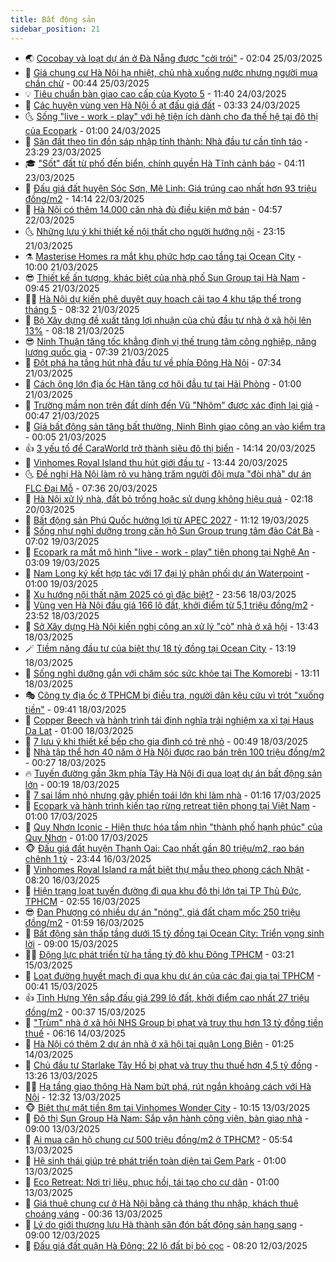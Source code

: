 ```yaml
---
title: Bất động sản
sidebar_position: 21
---
```


<!-- dantri-bat-dong-san:START -->
- 🌏 [Cocobay và loạt dự án ở Đà Nẵng được &quot;cởi trói&quot;](https://dantri.com.vn/bat-dong-san/cocobay-va-loat-du-an-o-da-nang-duoc-coi-troi-20250324131648874.htm) - 02:04 25/03/2025
- 👹 [Giá chung cư Hà Nội hạ nhiệt, chủ nhà xuống nước nhưng người mua chần chừ](https://dantri.com.vn/bat-dong-san/gia-chung-cu-ha-noi-ha-nhiet-chu-nha-xuong-nuoc-nhung-nguoi-mua-chan-chu-20250325022539232.htm) - 00:44 25/03/2025
- 💡 [Tiêu chuẩn bàn giao cao cấp của Kyoto 5](https://dantri.com.vn/bat-dong-san/tieu-chuan-ban-giao-cao-cap-cua-kyoto-5-20250324183036143.htm) - 11:40 24/03/2025
- 🌋 [Các huyện vùng ven Hà Nội ồ ạt đấu giá đất](https://dantri.com.vn/bat-dong-san/cac-huyen-vung-ven-ha-noi-o-at-dau-gia-dat-20250324033226563.htm) - 03:33 24/03/2025
- 🌜 [Sống &quot;live - work - play&quot; với hệ tiện ích dành cho đa thế hệ tại đô thị của Ecopark](https://dantri.com.vn/bat-dong-san/song-live-work-play-voi-he-tien-ich-danh-cho-da-the-he-tai-do-thi-cua-ecopark-20250323152536109.htm) - 01:00 24/03/2025
- 💃 [Săn đất theo tin đồn sáp nhập tỉnh thành: Nhà đầu tư cần tỉnh táo](https://dantri.com.vn/bat-dong-san/san-dat-theo-tin-don-sap-nhap-tinh-thanh-nha-dau-tu-can-tinh-tao-20250319175539932.htm) - 23:29 23/03/2025
- 🎓 [&quot;Sốt&quot; đất từ phố đến biển, chính quyền Hà Tĩnh cảnh báo](https://dantri.com.vn/bat-dong-san/sot-dat-tu-pho-den-bien-chinh-quyen-ha-tinh-canh-bao-20250323090809888.htm) - 04:11 23/03/2025
- 🌝 [Đấu giá đất huyện Sóc Sơn, Mê Linh: Giá trúng cao nhất hơn 93 triệu đồng/m2](https://dantri.com.vn/bat-dong-san/dau-gia-dat-huyen-soc-son-me-linh-gia-trung-cao-nhat-hon-93-trieu-dongm2-20250322190703444.htm) - 14:14 22/03/2025
- 🧐 [Hà Nội có thêm 14.000 căn nhà đủ điều kiện mở bán](https://dantri.com.vn/bat-dong-san/ha-noi-co-them-14000-can-nha-du-dieu-kien-mo-ban-20250322034511950.htm) - 04:57 22/03/2025
- 🌜 [Những lưu ý khi thiết kế nội thất cho người hướng nội](https://dantri.com.vn/bat-dong-san/nhung-luu-y-khi-thiet-ke-noi-that-cho-nguoi-huong-noi-20250321214107066.htm) - 23:15 21/03/2025
- ⚗️ [Masterise Homes ra mắt khu phức hợp cao tầng tại Ocean City](https://dantri.com.vn/bat-dong-san/masterise-homes-ra-mat-khu-phuc-hop-cao-tang-tai-ocean-city-20250321160203149.htm) - 10:00 21/03/2025
- 😎 [Thiết kế ấn tượng, khác biệt của nhà phố Sun Group tại Hà Nam](https://dantri.com.vn/bat-dong-san/thiet-ke-an-tuong-khac-biet-cua-nha-pho-sun-group-tai-ha-nam-20250321161032478.htm) - 09:45 21/03/2025
- 🧑‍🏫 [Hà Nội dự kiến phê duyệt quy hoạch cải tạo 4 khu tập thể trong tháng 5](https://dantri.com.vn/bat-dong-san/ha-noi-du-kien-phe-duyet-quy-hoach-cai-tao-4-khu-tap-the-trong-thang-5-20250321043119398.htm) - 08:32 21/03/2025
- 💪 [Bộ Xây dựng đề xuất tăng lợi nhuận của chủ đầu tư nhà ở xã hội lên 13%](https://dantri.com.vn/bat-dong-san/bo-xay-dung-de-xuat-tang-loi-nhuan-cua-chu-dau-tu-nha-o-xa-hoi-len-13-20250321143052007.htm) - 08:18 21/03/2025
- 😎 [Ninh Thuận tăng tốc khẳng định vị thế trung tâm công nghiệp, năng lượng quốc gia](https://dantri.com.vn/bat-dong-san/ninh-thuan-tang-toc-khang-dinh-vi-the-trung-tam-cong-nghiep-nang-luong-quoc-gia-20250321142359093.htm) - 07:39 21/03/2025
- 🧠 [Đột phá hạ tầng hút nhà đầu tư về phía Đông Hà Nội](https://dantri.com.vn/bat-dong-san/dot-pha-ha-tang-hut-nha-dau-tu-ve-phia-dong-ha-noi-20250321141644616.htm) - 07:34 21/03/2025
- 🧰 [Cách ông lớn địa ốc Hàn tăng cơ hội đầu tư tại Hải Phòng](https://dantri.com.vn/bat-dong-san/cach-ong-lon-dia-oc-han-tang-co-hoi-dau-tu-tai-hai-phong-20250320174456240.htm) - 01:00 21/03/2025
- 🤩 [Trường mầm non trên đất dính đến Vũ &quot;Nhôm&quot; được xác định lại giá](https://dantri.com.vn/bat-dong-san/truong-mam-non-tren-dat-dinh-den-vu-nhom-duoc-xac-dinh-lai-gia-20250320162952069.htm) - 00:47 21/03/2025
- 🦆 [Giá bất động sản tăng bất thường, Ninh Bình giao công an vào kiểm tra](https://dantri.com.vn/bat-dong-san/gia-bat-dong-san-tang-bat-thuong-ninh-binh-giao-cong-an-vao-kiem-tra-20250317164106101.htm) - 00:05 21/03/2025
- 👍 [3 yếu tố để CaraWorld trở thành siêu đô thị biển](https://dantri.com.vn/bat-dong-san/3-yeu-to-de-caraworld-tro-thanh-sieu-do-thi-bien-20250320210437473.htm) - 14:14 20/03/2025
- 🙉 [Vinhomes Royal Island thu hút giới đầu tư](https://dantri.com.vn/bat-dong-san/vinhomes-royal-island-thu-hut-gioi-dau-tu-20250320200832938.htm) - 13:44 20/03/2025
- 🌜 [Đề nghị Hà Nội làm rõ vụ hàng trăm người đội mưa &quot;đòi nhà&quot; dự án FLC Đại Mỗ](https://dantri.com.vn/bat-dong-san/de-nghi-ha-noi-lam-ro-vu-hang-tram-nguoi-doi-mua-doi-nha-du-an-flc-dai-mo-20250320134908752.htm) - 07:36 20/03/2025
- 🌋 [Hà Nội xử lý nhà, đất bỏ trống hoặc sử dụng không hiệu quả](https://dantri.com.vn/bat-dong-san/ha-noi-xu-ly-nha-dat-bo-trong-hoac-su-dung-khong-hieu-qua-20250320090315672.htm) - 02:18 20/03/2025
- 🥰 [Bất động sản Phú Quốc hưởng lợi từ APEC 2027](https://dantri.com.vn/bat-dong-san/bat-dong-san-phu-quoc-huong-loi-tu-apec-2027-20250319180601170.htm) - 11:12 19/03/2025
- 💯 [Sống như nghỉ dưỡng trong căn hộ Sun Group trung tâm đảo Cát Bà](https://dantri.com.vn/bat-dong-san/song-nhu-nghi-duong-trong-can-ho-sun-group-trung-tam-dao-cat-ba-20250319135107367.htm) - 07:02 19/03/2025
- 🤩 [Ecopark ra mắt mô hình &quot;live - work - play&quot; tiên phong tại Nghệ An](https://dantri.com.vn/bat-dong-san/ecopark-ra-mat-mo-hinh-live-work-play-tien-phong-tai-nghe-an-20250319095442087.htm) - 03:09 19/03/2025
- 💄 [Nam Long ký kết hợp tác với 17 đại lý phân phối dự án Waterpoint](https://dantri.com.vn/bat-dong-san/nam-long-ky-ket-hop-tac-voi-17-dai-ly-phan-phoi-du-an-waterpoint-20250318220003108.htm) - 01:00 19/03/2025
- 🦍 [Xu hướng nội thất năm 2025 có gì đặc biệt?](https://dantri.com.vn/bat-dong-san/xu-huong-noi-that-nam-2025-co-gi-dac-biet-20250318145256521.htm) - 23:56 18/03/2025
- 🎡 [Vùng ven Hà Nội đấu giá 166 lô đất, khởi điểm từ 5,1 triệu đồng/m2](https://dantri.com.vn/bat-dong-san/vung-ven-ha-noi-dau-gia-166-lo-dat-khoi-diem-tu-51-trieu-dongm2-20250319042635182.htm) - 23:52 18/03/2025
- 🐎 [Sở Xây dựng Hà Nội kiến nghị công an xử lý &quot;cò&quot; nhà ở xã hội](https://dantri.com.vn/bat-dong-san/so-xay-dung-ha-noi-kien-nghi-cong-an-xu-ly-co-nha-o-xa-hoi-20250318191739236.htm) - 13:43 18/03/2025
- 🪄 [Tiềm năng đầu tư của biệt thự 18 tỷ đồng tại Ocean City](https://dantri.com.vn/bat-dong-san/tiem-nang-dau-tu-cua-biet-thu-18-ty-dong-tai-ocean-city-20250318192537309.htm) - 13:19 18/03/2025
- 💼 [Sống nghỉ dưỡng gắn với chăm sóc sức khỏe tại The Komorebi](https://dantri.com.vn/bat-dong-san/song-nghi-duong-gan-voi-cham-soc-suc-khoe-tai-the-komorebi-20250318193335339.htm) - 13:11 18/03/2025
- 🎭 [Công ty địa ốc ở TPHCM bị điều tra, người dân kêu cứu vì trót &quot;xuống tiền&quot;](https://dantri.com.vn/bat-dong-san/cong-ty-dia-oc-o-tphcm-bi-dieu-tra-nguoi-dan-keu-cuu-vi-trot-xuong-tien-20250318160543711.htm) - 09:41 18/03/2025
- 🐻 [Copper Beech và hành trình tái định nghĩa trải nghiệm xa xỉ tại Haus Da Lat](https://dantri.com.vn/bat-dong-san/copper-beech-va-hanh-trinh-tai-dinh-nghia-trai-nghiem-xa-xi-tai-haus-da-lat-20250317154828925.htm) - 01:00 18/03/2025
- 💃 [7 lưu ý khi thiết kế bếp cho gia đình có trẻ nhỏ](https://dantri.com.vn/bat-dong-san/7-luu-y-khi-thiet-ke-bep-cho-gia-dinh-co-tre-nho-20250317160115757.htm) - 00:49 18/03/2025
- 🦣 [Nhà tập thể hơn 40 năm ở Hà Nội được rao bán trên 100 triệu đồng/m2](https://dantri.com.vn/bat-dong-san/nha-tap-the-hon-40-nam-o-ha-noi-duoc-rao-ban-tren-100-trieu-dongm2-20250317154147190.htm) - 00:27 18/03/2025
- 🔥 [Tuyến đường gần 3km phía Tây Hà Nội đi qua loạt dự án bất động sản lớn](https://dantri.com.vn/bat-dong-san/tuyen-duong-gan-3km-phia-tay-ha-noi-di-qua-loat-du-an-bat-dong-san-lon-20250318020805508.htm) - 00:19 18/03/2025
- 🤩 [7 sai lầm nhỏ nhưng gây phiền toái lớn khi làm nhà](https://dantri.com.vn/bat-dong-san/7-sai-lam-nho-nhung-gay-phien-toai-lon-khi-lam-nha-20250317081351883.htm) - 01:16 17/03/2025
- 🥳 [Ecopark và hành trình kiến tạo rừng retreat tiên phong tại Việt Nam](https://dantri.com.vn/bat-dong-san/ecopark-va-hanh-trinh-kien-tao-rung-retreat-tien-phong-tai-viet-nam-20250315130753653.htm) - 01:00 17/03/2025
- 🤗 [Quy Nhơn Iconic - Hiện thực hóa tầm nhìn &quot;thành phố hạnh phúc&quot; của Quy Nhơn](https://dantri.com.vn/bat-dong-san/quy-nhon-iconic-hien-thuc-hoa-tam-nhin-thanh-pho-hanh-phuc-cua-quy-nhon-20250316202001138.htm) - 01:00 17/03/2025
- 🐵 [Đấu giá đất huyện Thanh Oai: Cao nhất gần 80 triệu/m2, rao bán chênh 1 tỷ](https://dantri.com.vn/bat-dong-san/dau-gia-dat-huyen-thanh-oai-cao-nhat-gan-80-trieum2-rao-ban-chenh-1-ty-20250317000425941.htm) - 23:44 16/03/2025
- 🤖 [Vinhomes Royal Island ra mắt biệt thự mẫu theo phong cách Nhật](https://dantri.com.vn/bat-dong-san/vinhomes-royal-island-ra-mat-biet-thu-mau-theo-phong-cach-nhat-20250316134206518.htm) - 08:20 16/03/2025
- 👺 [Hiện trạng loạt tuyến đường đi qua khu đô thị lớn tại TP Thủ Đức, TPHCM](https://dantri.com.vn/bat-dong-san/hien-trang-loat-tuyen-duong-di-qua-khu-do-thi-lon-tai-tp-thu-duc-tphcm-20250307095202521.htm) - 02:55 16/03/2025
- 😎 [Đan Phượng có nhiều dự án &quot;nóng&quot;, giá đất chạm mốc 250 triệu đồng/m2](https://dantri.com.vn/bat-dong-san/dan-phuong-co-nhieu-du-an-nong-gia-dat-cham-moc-250-trieu-dongm2-20250316030012481.htm) - 01:59 16/03/2025
- 🤠 [Bất động sản thấp tầng dưới 15 tỷ đồng tại Ocean City: Triển vọng sinh lời](https://dantri.com.vn/bat-dong-san/bat-dong-san-thap-tang-duoi-15-ty-dong-tai-ocean-city-trien-vong-sinh-loi-20250315151542528.htm) - 09:00 15/03/2025
- 👨‍🏫 [Động lực phát triển từ hạ tầng tỷ đô khu Đông TPHCM](https://dantri.com.vn/bat-dong-san/dong-luc-phat-trien-tu-ha-tang-ty-do-khu-dong-tphcm-20250315102037511.htm) - 03:21 15/03/2025
- 🧰 [Loạt đường huyết mạch đi qua khu dự án của các đại gia tại TPHCM](https://dantri.com.vn/bat-dong-san/loat-duong-huyet-mach-di-qua-khu-du-an-cua-cac-dai-gia-tai-tphcm-20250313193535902.htm) - 00:41 15/03/2025
- 👍 [Tỉnh Hưng Yên sắp đấu giá 299 lô đất, khởi điểm cao nhất 27 triệu đồng/m2](https://dantri.com.vn/bat-dong-san/tinh-hung-yen-sap-dau-gia-299-lo-dat-khoi-diem-cao-nhat-27-trieu-dongm2-20250315013308030.htm) - 00:37 15/03/2025
- 🌈 [&quot;Trùm&quot; nhà ở xã hội NHS Group bị phạt và truy thu hơn 13 tỷ đồng tiền thuế](https://dantri.com.vn/bat-dong-san/trum-nha-o-xa-hoi-nhs-group-bi-phat-va-truy-thu-hon-13-ty-dong-tien-thue-20250314121508767.htm) - 06:16 14/03/2025
- 🐲 [Hà Nội có thêm 2 dự án nhà ở xã hội tại quận Long Biên](https://dantri.com.vn/bat-dong-san/ha-noi-co-them-2-du-an-nha-o-xa-hoi-tai-quan-long-bien-20250314023934192.htm) - 01:25 14/03/2025
- 💄 [Chủ đầu tư Starlake Tây Hồ bị phạt và truy thu thuế hơn 4,5 tỷ đồng](https://dantri.com.vn/bat-dong-san/chu-dau-tu-starlake-tay-ho-bi-phat-va-truy-thu-thue-hon-45-ty-dong-20250313154912199.htm) - 13:26 13/03/2025
- 👨‍🏫 [Hạ tầng giao thông Hà Nam bứt phá, rút ngắn khoảng cách với Hà Nội](https://dantri.com.vn/bat-dong-san/ha-tang-giao-thong-ha-nam-but-pha-rut-ngan-khoang-cach-voi-ha-noi-20250313193207746.htm) - 12:32 13/03/2025
- 🐵 [Biệt thự mặt tiền 8m tại Vinhomes Wonder City](https://dantri.com.vn/bat-dong-san/biet-thu-mat-tien-8m-tai-vinhomes-wonder-city-20250313164351211.htm) - 10:15 13/03/2025
- 🎉 [Đô thị Sun Group Hà Nam: Sắp vận hành công viên, bàn giao nhà](https://dantri.com.vn/bat-dong-san/do-thi-sun-group-ha-nam-sap-van-hanh-cong-vien-ban-giao-nha-20250313151438720.htm) - 09:00 13/03/2025
- 💫 [Ai mua căn hộ chung cư 500 triệu đồng/m2 ở TPHCM?](https://dantri.com.vn/bat-dong-san/ai-mua-can-ho-chung-cu-500-trieu-dongm2-o-tphcm-20250312052838423.htm) - 05:54 13/03/2025
- 🦄 [Hệ sinh thái giúp trẻ phát triển toàn diện tại Gem Park](https://dantri.com.vn/bat-dong-san/he-sinh-thai-giup-tre-phat-trien-toan-dien-tai-gem-park-20250312154537208.htm) - 01:00 13/03/2025
- 🌮 [Eco Retreat: Nơi trị liệu, phục hồi, tái tạo cho cư dân](https://dantri.com.vn/bat-dong-san/eco-retreat-noi-tri-lieu-phuc-hoi-tai-tao-cho-cu-dan-20250312222328045.htm) - 01:00 13/03/2025
- 💯 [Giá thuê chung cư ở Hà Nội bằng cả tháng thu nhập, khách thuê choáng váng](https://dantri.com.vn/bat-dong-san/gia-thue-chung-cu-o-ha-noi-bang-ca-thang-thu-nhap-khach-thue-choang-vang-20250313020115813.htm) - 00:36 13/03/2025
- 🌊 [Lý do giới thượng lưu Hà thành săn đón bất động sản hạng sang](https://dantri.com.vn/bat-dong-san/ly-do-gioi-thuong-luu-ha-thanh-san-don-bat-dong-san-hang-sang-20250312153734454.htm) - 09:00 12/03/2025
- 🤖 [Đấu giá đất quận Hà Đông: 22 lô đất bị bỏ cọc](https://dantri.com.vn/bat-dong-san/dau-gia-dat-quan-ha-dong-22-lo-dat-bi-bo-coc-20250312150543060.htm) - 08:20 12/03/2025<!-- dantri-bat-dong-san:END -->
